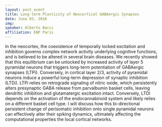 ```yaml
---
layout: post_event
title: Long-term Plasticity of Neocortical GABAergic Synapses
date: June 03, 2016
img:
speaker: Alberto Bacci
affiliation: ENP Paris
---
```

In the neocortex, the coexistence of temporally locked excitation and inhibition governs complex network activity underlying cognitive functions, and is believed to be altered in several brain diseases. We recently showed that this equilibrium can be unlocked by increased activity of layer 5 pyramidal neurons that triggers long-term potentiation of GABAergic synapses (LTPi). Conversely, in cortical layer 2/3, activity of pyramidal neurons induce a powerful long-term depression of synaptic inhibition (LTDi). LTPi relies on retrograde signaling of nitric oxide, which persistently alters presynaptic GABA release from parvalbumin basket cells, leaving dendritic inhibition and glutamatergic excitation intact. Conversely, LTDi depends on the activation of the endocannabinoid system and likely relies on a different basket cell type. I will discuss how this bi-directional persistent change of perisomatic inhibition onto single pyramidal neurons can effectively alter their spiking dynamics, ultimately affecting the computational properties the local cortical networks.
